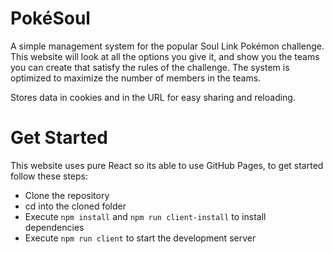 # PokéSoul

A simple management system for the popular Soul Link Pokémon challenge.
This website will look at all the options you give it, and show you the
teams you can create that satisfy the rules of the challenge. The system
is optimized to maximize the number of members in the teams.

Stores data in cookies and in the URL for easy sharing and reloading.

# Get Started

This website uses pure React so its able to use GitHub Pages,
to get started follow these steps:

* Clone the repository
* cd into the cloned folder
* Execute `npm install` and `npm run client-install` to install dependencies
* Execute `npm run client` to start the development server
